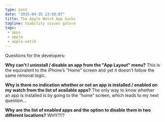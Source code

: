 ```yaml
---
type: post
date: "2015-04-25 23:50:07"
title: The Apple Watch App Sucks
tagline: Usability issues galore
tags:
 - apps
 - apple
 - apple-watch
---
```

Questions for the developers:

**Why can't I uninstall / disable an app from the "App Layout" menu?**
This is the equivalent to the iPhone’s “Home” screen and yet it doesn’t follow the same removal logic. 

**Why is there no indication whether or not an app is installed / enabled on my watch from the list of available apps?**
The only way to know whether an app is installed is by going to the “home” screen, which leads to my next question…

**Why are the list of enabled apps and the option to disable them in two different locations?**
WHY!?!?